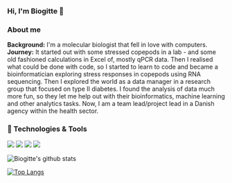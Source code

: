 ### Hi, I'm Biogitte 👋

### About me
**Background:** I'm a molecular biologist that fell in love with computers.
**Journey:** It started out with some stressed copepods in a lab - and some old fashioned calculations in Excel of, mostly qPCR data. Then I realised what could be done with code, so I started to learn to code and became a bioinformatician exploring stress responses in copepods using RNA sequencing. Then I explored the world as a data manager in a research group that focused on type II diabetes. I found the analysis of data much more fun, so they let me help out with their bioinformatics, machine learning and other analytics tasks. Now, I am a team lead/project lead in a Danish agency within the health sector. 


### 🔧 Technologies & Tools
![](https://img.shields.io/badge/-Python-informational?style=flat&logo=gnu-bash&logoColor=white&color=2bbc8a)
![](https://img.shields.io/badge/-Bash-informational?style=flat&logo=gnu-bash&logoColor=white&color=2bbc8a)
![](https://img.shields.io/badge/-R-informational?style=flat&logo=gnu-bash&logoColor=white&color=2bbc8a)
![](https://img.shields.io/badge/-Docker-informational?style=flat&logo=docker&logoColor=white&color=2bbc8a)



![Biogitte's github stats](https://github-readme-stats.vercel.app/api?username=biogitte&show_icons=true&theme=cobalt)

[![Top Langs](https://github-readme-stats.vercel.app/api/top-langs/?username=biogitte&show_icons=true&theme=cobalt)](https://github.com/biogitte/github-readme-stats)
